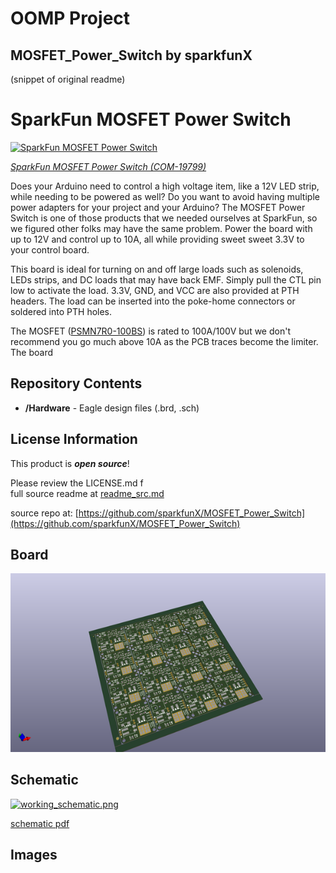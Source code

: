 # OOMP Project  
## MOSFET_Power_Switch  by sparkfunX  
  
(snippet of original readme)  
  
SparkFun MOSFET Power Switch  
========================================  
  
[![SparkFun MOSFET Power Switch](https://cdn.sparkfun.com//assets/parts/1/9/5/0/3/SparkFun_MOSFET_Power_Switch_19799-1.jpg)](https://www.sparkfun.com/products/19799)  
  
[*SparkFun MOSFET Power Switch (COM-19799)*](https://www.sparkfun.com/products/19799)  
  
Does your Arduino need to control a high voltage item, like a 12V LED strip, while needing to be powered as well? Do you want to avoid having multiple power adapters for your project and your Arduino? The MOSFET Power Switch is one of those products that we needed ourselves at SparkFun, so we figured other folks may have the same problem. Power the board with up to 12V and control up to 10A, all while providing sweet sweet 3.3V to your control board.  
  
This board is ideal for turning on and off large loads such as solenoids, LEDs strips, and DC loads that may have back EMF. Simply pull the CTL pin low to activate the load. 3.3V, GND, and VCC are also provided at PTH headers. The load can be inserted into the poke-home connectors or soldered into PTH holes.  
  
The MOSFET ([PSMN7R0-100BS](https://cdn.sparkfun.com/assets/6/9/3/8/1/PSMN7R0-100BS.pdf)) is rated to 100A/100V but we don't recommend you go much above 10A as the PCB traces become the limiter. The board   
  
  
Repository Contents  
-------------------  
  
* **/Hardware** - Eagle design files (.brd, .sch)  
  
License Information  
-------------------  
  
This product is _**open source**_!   
  
Please review the LICENSE.md f  
  full source readme at [readme_src.md](readme_src.md)  
  
source repo at: [https://github.com/sparkfunX/MOSFET_Power_Switch](https://github.com/sparkfunX/MOSFET_Power_Switch)  
## Board  
  
[![working_3d.png](working_3d_600.png)](working_3d.png)  
## Schematic  
  
[![working_schematic.png](working_schematic_600.png)](working_schematic.png)  
  
[schematic pdf](working_schematic.pdf)  
## Images  
